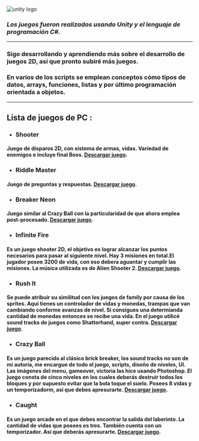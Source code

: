 ![unity logo](https://unity3d.com/profiles/unity3d/themes/unity/images/pages/branding_trademarks/unity-masterbrand-black.png)

### _**Los juegos fueron realizados usando Unity y el lenguaje de programación C#.**_

---

### Sigo desarrollando y aprendiendo más sobre el desarrollo de juegos 2D, así que pronto subiré más juegos.

### En varios de los scripts se emplean conceptos cómo tipos de datos, arrays, funciones, listas y por último programación orientada a objetos.

---

## **Lista de juegos de PC** :

- ### **Shooter**

#### Juego de disparos 2D, con sistema de armas, vidas. Variedad de enemigos e incluye final Boss. [**Descargar juego**](https://www.mediafire.com/file/3pm02szsq3b95vj/GAME_SHOOTER.zip/file).

- ### **Riddle Master**

#### Juego de preguntas y respuestas. [**Descargar juego**](https://www.mediafire.com/file/8ezcs8909px2rot/Riddle_Master.zip/file).

- ### **Breaker Neon**

#### Juego similar al Crazy Ball con la particularidad de que ahora emplea post-procesado. [**Descargar juego**](https://www.mediafire.com/file/67sp22mvffb312z/BREAKER_NEON.zip/file).

- ### **Infinite Fire**

#### Es un juego shooter 2D, el objetivo es lograr alcanzar los puntos necesarios para pasar al siguiente nivel. Hay 3 misiones en total.El jugador posee 3200 de vida, con eso debera aguantar y cumplir las misiones. La música utilizada es de Alien Shooter 2. [**Descargar juego**](https://www.mediafire.com/file/vrt38wwl4g797ak/INFINITE_FIRE.zip/file).

- ### **Rush It**

#### Se puede atribuir su similitud con los juegos de family por causa de los sprites. Aqui tienes un controlador de vidas y monedas, trampas que van cambiando conforme avanzas de nivel. Si consigues una determianda cantidad de monedas entonces se recibe una vida. En el juego utilicé sound tracks de juegos como Shatterhand, super contra. [**Descargar juego**](https://www.mediafire.com/file/h98uq2wex9otfjc/RUSH_IT.zip/file).

- ### **Crazy Ball**

#### Es un juego parecido al clásico brick breaker, los sound tracks no son de mi autoría, me encargue de todo el juego, scripts, diseño de niveles, UI. Las imágenes del menu, gameover, victoria las hice usando Photoshop. El juego consta de cinco niveles en los cuales deberás destruir todos los bloques y por supuesto evitar que la bola toque el suelo. Posees 8 vidas y un temporizadorm, así que debes apresurarte. [**Descargar juego**](https://www.mediafire.com/file/rydzzzgw6kkbm3m/CRAZY_BALL.zip/file).

- ### **Caught**

#### Es un juego arcade en el que debes encontrar la salida del laberinto. La cantidad de vidas que posees es tres. También cuenta con un temporizador. Así que deberás apresurarte. [**Descargar juego**](https://www.mediafire.com/file/kcjl1tlndfuhoy6/CAUGHT.zip/file).

